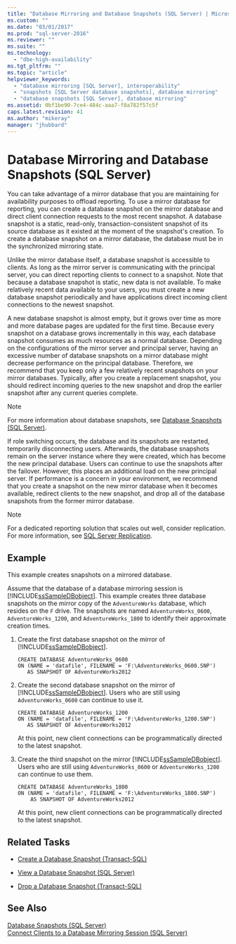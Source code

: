 ```yaml
---
title: "Database Mirroring and Database Snapshots (SQL Server) | Microsoft Docs"
ms.custom: ""
ms.date: "03/01/2017"
ms.prod: "sql-server-2016"
ms.reviewer: ""
ms.suite: ""
ms.technology: 
  - "dbe-high-availability"
ms.tgt_pltfrm: ""
ms.topic: "article"
helpviewer_keywords: 
  - "database mirroring [SQL Server], interoperability"
  - "snapshots [SQL Server database snapshots], database mirroring"
  - "database snapshots [SQL Server], database mirroring"
ms.assetid: 0bf1be90-7ce4-484c-aaa7-f8a782f57c5f
caps.latest.revision: 41
ms.author: "mikeray"
manager: "jhubbard"
---
```

# Database Mirroring and Database Snapshots (SQL Server)
  You can take advantage of a mirror database that you are maintaining for availability purposes to offload reporting. To use a mirror database for reporting, you can create a database snapshot on the mirror database and direct client connection requests to the most recent snapshot. A database snapshot is a static, read-only, transaction-consistent snapshot of its source database as it existed at the moment of the snapshot's creation. To create a database snapshot on a mirror database, the database must be in the synchronized mirroring state.  
  
 Unlike the mirror database itself, a database snapshot is accessible to clients. As long as the mirror server is communicating with the principal server, you can direct reporting clients to connect to a snapshot. Note that because a database snapshot is static, new data is not available. To make relatively recent data available to your users, you must create a new database snapshot periodically and have applications direct incoming client connections to the newest snapshot.  
  
 A new database snapshot is almost empty, but it grows over time as more and more database pages are updated for the first time. Because every snapshot on a database grows incrementally in this way, each database snapshot consumes as much resources as a normal database. Depending on the configurations of the mirror server and principal server, having an excessive number of database snapshots on a mirror database might decrease performance on the principal database. Therefore, we recommend that you keep only a few relatively recent snapshots on your mirror databases. Typically, after you create a replacement snapshot, you should redirect incoming queries to the new snapshot and drop the earlier snapshot after any current queries complete.  
  
> [!NOTE]  
>  For more information about database snapshots, see [Database Snapshots &#40;SQL Server&#41;](../../relational-databases/databases/database-snapshots-sql-server.md).  
  
 If role switching occurs, the database and its snapshots are restarted, temporarily disconnecting users. Afterwards, the database snapshots remain on the server instance where they were created, which has become the new principal database. Users can continue to use the snapshots after the failover. However, this places an additional load on the new principal server. If performance is a concern in your environment, we recommend that you create a snapshot on the new mirror database when it becomes available, redirect clients to the new snapshot, and drop all of the database snapshots from the former mirror database.  
  
> [!NOTE]  
>  For a dedicated reporting solution that scales out well, consider replication. For more information, see [SQL Server Replication](../../relational-databases/replication/sql-server-replication.md).  
  
## Example  
 This example creates snapshots on a mirrored database.  
  
 Assume that the database of a database mirroring session is [!INCLUDE[ssSampleDBobject](../../a9retired/includes/sssampledbobject-md.md)]. This example creates three database snapshots on the mirror copy of the `AdventureWorks` database, which resides on the `F` drive. The snapshots are named `AdventureWorks_0600`, `AdventureWorks_1200`, and `AdventureWorks_1800` to identify their approximate creation times.  
  
1.  Create the first database snapshot on the mirror of [!INCLUDE[ssSampleDBobject](../../a9retired/includes/sssampledbobject-md.md)].  
  
    ```  
    CREATE DATABASE AdventureWorks_0600  
    ON (NAME = 'datafile', FILENAME = 'F:\AdventureWorks_0600.SNP')  
       AS SNAPSHOT OF AdventureWorks2012  
    ```  
  
2.  Create the second database snapshot on the mirror of [!INCLUDE[ssSampleDBobject](../../a9retired/includes/sssampledbobject-md.md)]. Users who are still using `AdventureWorks_0600` can continue to use it.  
  
    ```  
    CREATE DATABASE AdventureWorks_1200  
    ON (NAME = 'datafile', FILENAME = 'F:\AdventureWorks_1200.SNP')  
       AS SNAPSHOT OF AdventureWorks2012  
    ```  
  
     At this point, new client connections can be programmatically directed to the latest snapshot.  
  
3.  Create the third snapshot on the mirror [!INCLUDE[ssSampleDBobject](../../a9retired/includes/sssampledbobject-md.md)]. Users who are still using `AdventureWorks_0600` or `AdventureWorks_1200` can continue to use them.  
  
    ```  
    CREATE DATABASE AdventureWorks_1800  
    ON (NAME = 'datafile', FILENAME = 'F:\AdventureWorks_1800.SNP')  
        AS SNAPSHOT OF AdventureWorks2012  
    ```  
  
     At this point, new client connections can be programmatically directed to the latest snapshot.  
  
##  <a name="RelatedTasks"></a> Related Tasks  
  
-   [Create a Database Snapshot &#40;Transact-SQL&#41;](../../relational-databases/databases/create-a-database-snapshot-transact-sql.md)  
  
-   [View a Database Snapshot &#40;SQL Server&#41;](../../relational-databases/databases/view-a-database-snapshot-sql-server.md)  
  
-   [Drop a Database Snapshot &#40;Transact-SQL&#41;](../../relational-databases/databases/drop-a-database-snapshot-transact-sql.md)  
  
  
## See Also  
 [Database Snapshots &#40;SQL Server&#41;](../../relational-databases/databases/database-snapshots-sql-server.md)   
 [Connect Clients to a Database Mirroring Session &#40;SQL Server&#41;](../../database-engine/database-mirroring/connect-clients-to-a-database-mirroring-session-sql-server.md)  
  
  